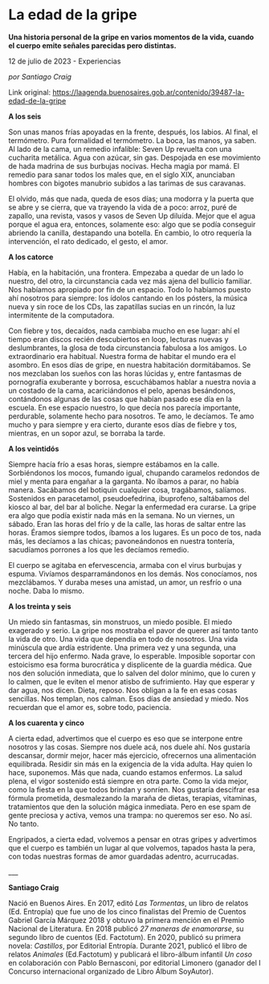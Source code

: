 # La edad de la gripe

**Una historia personal de la gripe en varios momentos de la vida, cuando el cuerpo emite señales parecidas pero distintas.**

12 de julio de 2023 - Experiencias

_por Santiago Craig_

Link original: https://laagenda.buenosaires.gob.ar/contenido/39487-la-edad-de-la-gripe



**A los seis**




Son unas manos frías apoyadas en la frente, después, los labios. Al final, el termómetro. Pura formalidad el termómetro. La boca, las manos, ya saben. Al lado de la cama, un remedio infalible: Seven Up revuelta con una cucharita metálica. Agua con azúcar, sin gas. Despojada en ese movimiento de hada madrina de sus burbujas nocivas. Hecha magia por mamá. El remedio para sanar todos los males que, en el siglo XIX, anunciaban hombres con bigotes manubrio subidos a las tarimas de sus caravanas.




El olvido, más que nada, queda de esos días; una modorra y la puerta que se abre y se cierra, que va trayendo la vida de a poco: arroz, puré de zapallo, una revista, vasos y vasos de Seven Up diluída. Mejor que el agua porque el agua era, entonces, solamente eso: algo que se podía conseguir abriendo la canilla, destapando una botella. En cambio, lo otro requería la intervención, el rato dedicado, el gesto, el amor.




**A los catorce**




Había, en la habitación, una frontera. Empezaba a quedar de un lado lo nuestro, del otro, la circunstancia cada vez más ajena del bullicio familiar. Nos habíamos apropiado por fin de un espacio. Todo lo habíamos puesto ahí nosotros para siempre: los ídolos cantando en los pósters, la música nueva y sin roce de los CDs, las zapatillas sucias en un rincón, la luz intermitente de la computadora.




Con fiebre y tos, decaídos, nada cambiaba mucho en ese lugar: ahí el tiempo eran discos recién descubiertos en loop, lecturas nuevas y deslumbrantes, la glosa de toda circunstancia fabulosa a los amigos. Lo extraordinario era habitual. Nuestra forma de habitar el mundo era el asombro. En esos días de gripe, en nuestra habitación dormitábamos. Se nos mezclaban los sueños con las horas lúcidas y, entre fantasmas de pornografía exuberante y borrosa, escuchábamos hablar a nuestra novia a un costado de la cama, acariciándonos el pelo, apenas besándonos, contándonos algunas de las cosas que habían pasado ese día en la escuela. En ese espacio nuestro, lo que decía nos parecía importante, perdurable, solamente hecho para nosotros. Te amo, le decíamos. Te amo mucho y para siempre y era cierto, durante esos días de fiebre y tos, mientras, en un sopor azul, se borraba la tarde.




**A los veintidós**




Siempre hacía frío a esas horas, siempre estábamos en la calle. Sorbiéndonos los mocos, fumando igual, chupando caramelos redondos de miel y menta para engañar a la garganta. No íbamos a parar, no había manera. Sacábamos del botiquín cualquier cosa, tragábamos, salíamos. Sostenidos en paracetamol, pseudoefedrina, ibuprofeno, saltábamos del kiosco al bar, del bar al boliche. Negar la enfermedad era curarse. La gripe era algo que podía existir nada más en la semana. No un viernes, un sábado. Eran las horas del frío y de la calle, las horas de saltar entre las horas. Éramos siempre todos, íbamos a los lugares. Es un poco de tos, nada más, les decíamos a las chicas; pavoneándonos en nuestra tontería, sacudíamos porrones a los que les decíamos remedio.




El cuerpo se agitaba en efervescencia, armaba con el virus burbujas y espuma. Vivíamos desparramándonos en los demás. Nos conocíamos, nos mezclábamos. Y duraba meses una amistad, un amor, un resfrío o una noche. Daba lo mismo.




**A los treinta y seis**




Un miedo sin fantasmas, sin monstruos, un miedo posible. El miedo exagerado y serio. La gripe nos mostraba el pavor de querer así tanto tanto la vida de otro. Una vida que dependía en todo de nosotros. Una vida minúscula que ardía estridente. Una primera vez y una segunda, una tercera del hijo enfermo. Nada grave, lo esperable. Imposible soportar con estoicismo esa forma burocrática y displicente de la guardia médica. Que nos den solución inmediata, que lo salven del dolor mínimo, que lo curen y lo calmen, que le eviten el menor atisbo de sufrimiento. Hay que esperar y dar agua, nos dicen. Dieta, reposo. Nos obligan a la fe en esas cosas sencillas. Nos templan, nos calman. Esos días de ansiedad y miedo. Nos recuerdan que el amor es, sobre todo, paciencia.




**A los cuarenta y cinco**




A cierta edad, advertimos que el cuerpo es eso que se interpone entre nosotros y las cosas. Siempre nos duele acá, nos duele ahí. Nos gustaría descansar, dormir mejor, hacer más ejercicio, ofrecernos una alimentación equilibrada. Residir sin más en la exigencia de la vida adulta. Hay quien lo hace, suponemos. Más que nada, cuando estamos enfermos. La salud plena, el vigor sostenido está siempre en otra parte. Como la vida mejor, como la fiesta en la que todos brindan y sonríen. Nos gustaría descifrar esa fórmula prometida, desmalezando la maraña de dietas, terapias, vitaminas, tratamientos que den la solución mágica inmediata. Pero en ese spam de gente preciosa y activa, vemos una trampa: no queremos ser eso. No así. No tanto.




Engripados, a cierta edad, volvemos a pensar en otras gripes y advertimos que el cuerpo es también un lugar al que volvemos, tapados hasta la pera, con todas nuestras formas de amor guardadas adentro, acurrucadas.




\_\_\_




**Santiago Craig**




Nació en Buenos Aires. En 2017, editó *Las Tormentas*, un libro de relatos (Ed. Entropía) que fue uno de los cinco finalistas del Premio de Cuentos Gabriel García Márquez 2018 y obtuvo la primera mención en el Premio Nacional de Literatura. En 2018 publicó *27 maneras de enamorarse*, su segundo libro de cuentos (Ed. Factotum). En 2020, publicó su primera novela: *Castillos*, por Editorial Entropía. Durante 2021, publicó el libro de relatos *Animales* (Ed.Factotum) y publicará el libro-álbum infantil *Un coso* en colaboración con Pablo Bernasconi, por editorial Limonero (ganador del I Concurso internacional organizado de Libro Álbum SoyAutor).



